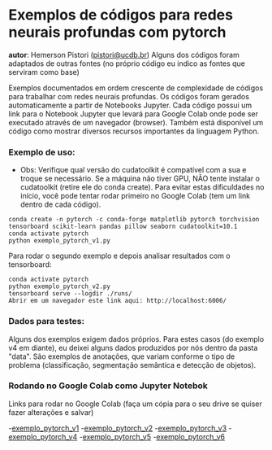 # Exemplos de códigos para redes neurais profundas com pytorch

__autor__: Hemerson Pistori (pistori@ucdb.br)
	   Alguns dos códigos foram adaptados de outras fontes (no próprio código eu indico as fontes que serviram como base)


Exemplos documentados em ordem crescente de complexidade de códigos para trabalhar com redes neurais profundas. Os códigos foram gerados automaticamente a partir de Notebooks Jupyter. Cada código possui um link para o Notebook Jupyter que levará para Google Colab onde pode ser executado através de um navegador (browser). Também está disponível um código como mostrar diversos recursos importantes da linguagem Python.

### Exemplo de uso:

- Obs: Verifique qual versão do cudatoolkit é compatível com a sua e troque se necessário. Se a máquina não tiver GPU, NÃO tente instalar o cudatoolkit (retire ele do conda create). Para evitar estas dificuldades no início, você pode tentar rodar primeiro no Google Colab (tem um link dentro de cada código).

```
conda create -n pytorch -c conda-forge matplotlib pytorch torchvision tensorboard scikit-learn pandas pillow seaborn cudatoolkit=10.1
conda activate pytorch
python exemplo_pytorch_v1.py
```

Para rodar o segundo exemplo e depois analisar resultados com o tensorboard:

```
conda activate pytorch
python exemplo_pytorch_v2.py
tensorboard serve --logdir ./runs/
Abrir em um navegador este link aqui: http://localhost:6006/
```

### Dados para testes:

Alguns dos exemplos exigem dados próprios. Para estes casos (do exemplo v4 em diante), eu deixei alguns dados produzidos por nós dentro da pasta "data". São exemplos de anotações, que variam conforme o tipo de problema (classificação, segmentação semântica e detecção de objetos).

### Rodando no Google Colab como Jupyter Notebok

Links para rodar no Google Colab (faça um cópia para o seu drive se quiser
fazer alterações e salvar)

-[exemplo_pytorch_v1](https://colab.research.google.com/drive/1sJJgfc_2wLvvZWwhz2Ea8oWUxS9IcORu)
-[exemplo_pytorch_v2](https://colab.research.google.com/drive/1eqZbgFoN2GLNFBreSx1Rp7DmU6b3Di7E)
-[exemplo_pytorch_v3](https://colab.research.google.com/drive/1-GMeHTbbz4MqqUDOMPkd2cLT0rMIBU8k)
-[exemplo_pytorch_v4](https://colab.research.google.com/drive/1egrQOlXvi_rvX2ZtfvK56wVXMyIp6GCh)
-[exemplo_pytorch_v5](https://colab.research.google.com/drive/1XXegdU79g7HuNvtlSkDzrcbdL67Y-g9q)
-[exemplo_pytorch_v6](https://colab.research.google.com/drive/1YNMPsOhR2PV-DDexVmgo8Fb6mVbTMga6)


